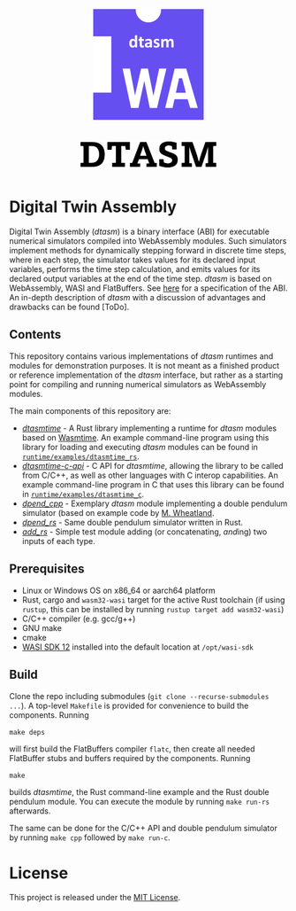 <p align="center">
<img style="width: 200px; padding: 10px;" src="docs/images/dtasm_logo.png">
</p> 
<p align="center">
<img style="width: 250px; padding: 10px;" src="docs/images/dtasm.svg">
</p>

# Digital Twin Assembly

Digital Twin Assembly (_dtasm_) is a binary interface (ABI) for executable numerical simulators compiled into WebAssembly modules. Such simulators implement methods for dynamically stepping forward in discrete time steps, where in each step, the simulator takes values for its declared input variables, performs the time step calculation, and emits values for its declared output variables at the end of the time step. 
_dtasm_ is based on WebAssembly, WASI and FlatBuffers. See [here](docs/README.md) for a specification of the ABI. An in-depth description of _dtasm_ with a discussion of advantages and drawbacks can be found [ToDo]. 

## Contents
This repository contains various implementations of _dtasm_ runtimes and modules for demonstration purposes. It is not meant as a finished product or reference implementation of the _dtasm_ interface, but rather as a starting point for compiling and running numerical simulators as WebAssembly modules.

The main components of this repository are: 
- [_dtasmtime_](runtime/dtasmtime) - A Rust library implementing a runtime for _dtasm_ modules based on [Wasmtime](http://wasmtime.dev). An example command-line program using this library for loading and executing _dtasm_ modules can be found in [`runtime/examples/dtasmtime_rs`](runtime/examples/dtasmtime_rs). 
- [_dtasmtime-c-api_](runtime/dtasmtime-c-api) - C API for _dtasmtime_, allowing the library to be called from C/C++, as well as other languages with C interop capabilities. An example command-line program in C that uses this library can be found in [`runtime/examples/dtasmtime_c`](runtime/examples/dtasmtime_c). 
- [_dpend_cpp_](module/dpend_cpp) - Exemplary _dtasm_ module implementing a double pendulum simulator (based on example code by [M. Wheatland](http://www.physics.usyd.edu.au/~wheat/dpend_html/). 
- [_dpend_rs_](module/dpend_rs) - Same double pendulum simulator written in Rust. 
- [_add_rs_](module/add_rs) - Simple test module adding (or concatenating, *and*ing) two inputs of each type. 

## Prerequisites
- Linux or Windows OS on x86_64 or aarch64 platform
- Rust, cargo and `wasm32-wasi` target for the active Rust toolchain (if using `rustup`, this can be installed by running `rustup target add wasm32-wasi`)
- C/C++ compiler (e.g. gcc/g++)
- GNU make
- cmake
- [WASI SDK 12](https://github.com/WebAssembly/wasi-sdk/releases/tag/wasi-sdk-12) installed into the default location at `/opt/wasi-sdk`

## Build 
Clone the repo including submodules (`git clone --recurse-submodules ...`). A top-level `Makefile` is provided for convenience to build the components. Running
```
make deps
```
will first build the FlatBuffers compiler `flatc`, then create all needed FlatBuffer stubs and buffers required by the components. Running 
```
make
```
builds _dtasmtime_, the Rust command-line example and the Rust double pendulum module. You can execute the module by running `make run-rs` afterwards. 

The same can be done for the C/C++ API and double pendulum simulator by running `make cpp` followed by `make run-c`. 

# License
This project is released under the [MIT License](LICENSE).
